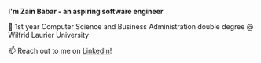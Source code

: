 **I'm Zain Babar - an aspiring software engineer**

🏫 1st year Computer Science and Business Administration double degree @ Wilfrid Laurier University

📫 Reach out to me on [LinkedIn](https://www.google.com)!

<!--
**ZainBabarr/ZainBabarr** is a ✨ _special_ ✨ repository because its `README.md` (this file) appears on your GitHub profile.

Here are some ideas to get you started:

- 🔭 I’m currently working on ...
- 🌱 I’m currently learning ...
- 👯 I’m looking to collaborate on ...
- 🤔 I’m looking for help with ...
- 💬 Ask me about ...
- 📫 How to reach me: ...
- 😄 Pronouns: ...
- ⚡ Fun fact: ...
-->
